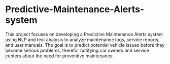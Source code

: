 # Predictive-Maintenance-Alerts-system
This project focuses on developing a Predictive Maintenance Alerts system using NLP and text analysis to analyze maintenance logs, service reports, and user manuals. The goal is to predict potential vehicle issues before they become serious problems, therefor notifying car owners and service centers about the need for preventive maintenance.
